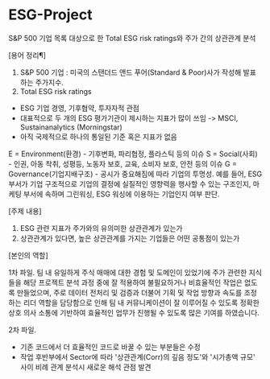 # ESG-Project
S&amp;P 500 기업 목록 대상으로 한 Total ESG risk ratings와 주가 간의 상관관계 분석

[용어 정리¶]
1. S&P 500 기업 : 미국의 스탠더드 앤드 푸어(Standard & Poor)사가 작성해 발표하는 주가지수.
2. Total ESG risk ratings
- ESG 기업 경영, 기후협약, 투자자적 관점
- 대표적으로 두 개의 ESG 평가기관이 제시하는 지표가 많이 쓰임 -> MSCI, Sustainanalytics (Morningstar)
- 아직 국제적으로 하나의 통일된 기준 혹은 지표가 없음

E = Environment(환경) - 기후변화, 파리협정, 플라스틱 등의 이슈
S = Social(사회) - 인권, 아동 착취, 성평등, 노동자 보호, 교육, 소비자 보호, 안전 등의 이슈
G = Governance(기업지배구조) - 공시가 중요해짐에 따라 기업의 투명성.
예를 들어, ESG 부서가 기업 구조적으로 기업의 결정에 실질적인 영향력을 행사할 수 있는 구조인지, 마케팅 부서에 속하며 그린워싱, ESG 워싱에 이용하는 기업인지 여부 판단.

[주제 내용]
1. ESG 관련 지표가 주가와의 유의미한 상관관계가 있는가
2. 상관관계가 있다면, 높은 상관관계를 가지는 기업들은 어떤 공통점이 있는가


[본인의 역할]

1차 파일.
  팀 내 유일하게 주식 매매에 대한 경험 및 도메인이 있었기에 주가 관련한 지식들을 해당 프로젝트
 분석 과정 중에 잘 적용하여 불필요하거나 비효율적인 작업은 없도록 만들었으며, 주로 데이터 전처리 및 검증과
 더불어 기획 및 작업 방향과 속도를 조정하는 리더 역할을 담당함으로 인해 팀 내 커뮤니케이션이 잘 이루어질
 수 있도록 정확한 상호 의사 소통에 기반하여 효율적인 업무가 진행될 수 있도록 많은 기여를 하였습니다.
 
 2차 파일.
  - 기존 코드에서 더 효율적인 코드로 바꿀 수 있는 부분들은 수정
  - 작업 후반부에서 Sector에 따라 '상관관계(Corr)의 깊음 정도'와 '시가총액 규모' 사이 비례 관계 분석시 새로운 해석 관점 발견
